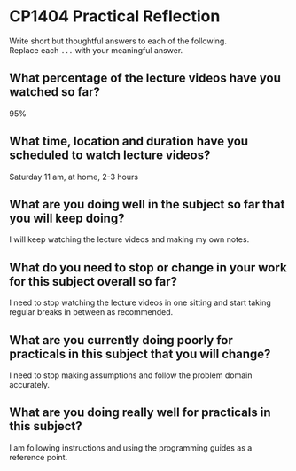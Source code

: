 # CP1404 Practical Reflection

Write short but thoughtful answers to each of the following.  
Replace each `...` with your meaningful answer.

## What percentage of the lecture videos have you watched so far?

95%

## What time, location and duration have you scheduled to watch lecture videos?

Saturday 11 am, at home, 2-3 hours

## What are you doing well in the subject so far that you will keep doing?

I will keep watching the lecture videos and making my own notes.

## What do you need to stop or change in your work for this subject overall so far?

I need to stop watching the lecture videos in one sitting and start taking regular breaks in between as recommended. 

## What are you currently doing poorly for practicals in this subject that you will change?

I need to stop making assumptions and follow the problem domain accurately. 

## What are you doing really well for practicals in this subject?

I am following instructions and using the programming guides as a reference point. 
